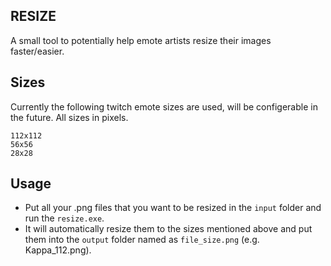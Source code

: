 ## RESIZE

A small tool to potentially help emote artists resize their images faster/easier.

## Sizes

Currently the following twitch emote sizes are used, will be configerable in the future.
All sizes in pixels.

    112x112  
    56x56
    28x28

## Usage

- Put all your .png files that you want to be resized in the `input` folder and run the `resize.exe`.     
- It will automatically resize them to the sizes mentioned above and put them into the `output` folder named as `file_size.png` (e.g. Kappa_112.png).
